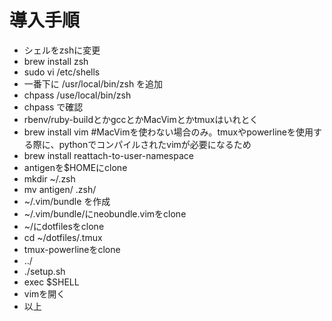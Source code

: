 # 導入手順
+ シェルをzshに変更
+ brew install zsh
+ sudo vi /etc/shells
+ 一番下に /usr/local/bin/zsh を追加
+ chpass /use/local/bin/zsh
+ chpass で確認
+ rbenv/ruby-buildとかgccとかMacVimとかtmuxはいれとく
+ brew install vim #MacVimを使わない場合のみ。tmuxやpowerlineを使用する際に、pythonでコンパイルされたvimが必要になるため
+ brew install reattach-to-user-namespace
+ antigenを$HOMEにclone
+ mkdir ~/.zsh
+ mv antigen/ .zsh/
+ ~/.vim/bundle を作成
+ ~/.vim/bundle/にneobundle.vimをclone
+ ~/にdotfilesをclone
+ cd ~/dotfiles/.tmux
+ tmux-powerlineをclone
+ ../
+ ./setup.sh
+ exec $SHELL
+ vimを開く
+ 以上

